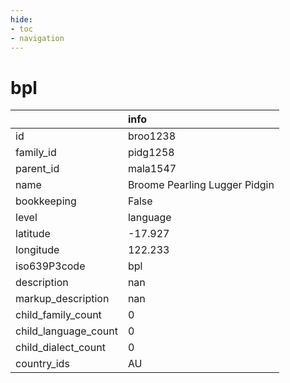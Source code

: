 ```yaml
---
hide:
- toc
- navigation
---
```

# bpl
|                      | info                          |
|:---------------------|:------------------------------|
| id                   | broo1238                      |
| family_id            | pidg1258                      |
| parent_id            | mala1547                      |
| name                 | Broome Pearling Lugger Pidgin |
| bookkeeping          | False                         |
| level                | language                      |
| latitude             | -17.927                       |
| longitude            | 122.233                       |
| iso639P3code         | bpl                           |
| description          | nan                           |
| markup_description   | nan                           |
| child_family_count   | 0                             |
| child_language_count | 0                             |
| child_dialect_count  | 0                             |
| country_ids          | AU                            |